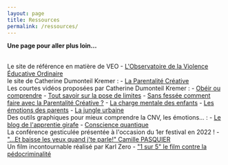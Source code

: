 ```yaml
---
layout: page
title: Ressources
permalink: /ressources/
---
```

**Une page pour aller plus loin...**

<br>
Le site de référence en matière de VEO
- <a href="https://www.oveo.org/">L'Observatoire de la Violence Éducative Ordinaire</a>

<br>
le site de Catherine Dumonteil Kremer :
- <a href="https://parentalitecreative.com">La Parentalité Créative </a>
<br>
Les courtes vidéos proposées par Catherine Dumonteil Kremer :
- <a href="https://www.youtube.com/watch?v=cHsr3w6nX9w&feature=youtu.be">Obéir ou comprendre</a> 
- <a href="https://vimeo.com/270265863">Tout savoir sur la pose de limites</a>
- <a href="https://vimeo.com/412321694">Sans fessée comment faire avec la Parentalité Créative ?</a> 
- <a href="https://vimeo.com/254280785">La charge mentale des enfants</a> 
- <a href="https://vimeo.com/470542051">Les émotions des parents</a> 
- <a href="https://vimeo.com/455522926">La jungle urbaine</a>

<br>
Des outils graphiques pour mieux comprendre la CNV, les émotions... :
- <a href="https://apprentie-girafe.com">Le blog de l'apprentie girafe</a>
- <a href="https://art-mella.com/site">Conscience quantique</a> 

<br>
La conférence gesticulée présentée à l'occasion du 1er festival en 2022 !
- <a href="https://youtu.be/m02aMaQOI5A?feature=shared">"...Et baisse les yeux quand j'te parle!" Camille PASQUIER </a>

<br>
Un film incontournable réalisé par Karl Zero
- <a href="https://www.youtube.com/watch?v=m2BcLFbu5IA&t=2420s">"1 sur 5" le film contre la pédocriminalité</a> 



